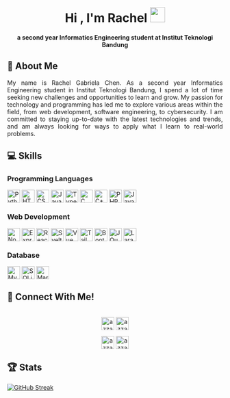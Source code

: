 <h1 align="center"><b>Hi , I'm Rachel </b><img src="https://media.giphy.com/media/hvRJCLFzcasrR4ia7z/giphy.gif" width="35"></h1>
<h4 align="center">a second year Informatics Engineering student at Institut Teknologi Bandung</h4>
<h2> 👩 About Me </h2>
<p align="justify"> My name is Rachel Gabriela Chen. As a second year Informatics Engineering student in Institut Teknologi Bandung, I spend a lot of time seeking new challenges and opportunities to learn and grow. My passion for technology and programming has led me to explore various areas within the field, from web development, software engineering, to cybersecurity. I am committed to staying up-to-date with the latest technologies and trends, and am always looking for ways to apply what I learn to real-world problems. </p>
<h2> 💻 Skills </h2> 
<h3> Programming Languages </h3>
<p>
    <img align="center" src="https://img.shields.io/badge/Python-3776AB?style=for-the-badge&logo=python&logoColor=white" alt="Python" height="30"/>
    <img align="center" src="https://img.shields.io/badge/HTML5-E34F26?style=for-the-badge&logo=html5&logoColor=white" alt="HTML" height="30"/>
    <img align="center" src="https://img.shields.io/badge/CSS3-1572B6?style=for-the-badge&logo=css3&logoColor=white" alt="CSS" height="30"/>
    <img align="center" src="https://img.shields.io/badge/JavaScript-323330?style=for-the-badge&logo=javascript&logoColor=F7DF1E" alt="Javascript" height="30"/>
    <img align="center" src="https://img.shields.io/badge/TypeScript-007ACC?style=for-the-badge&logo=typescript&logoColor=white" alt="Typescript" height="30"/>
    <img align="center" src="https://img.shields.io/badge/C-00599C?style=for-the-badge&logo=c&logoColor=white" alt="C" height="30"/>
    <img align="center" src="https://img.shields.io/badge/C%2B%2B-00599C?style=for-the-badge&logo=c%2B%2B&logoColor=white" alt="C++" height="30"/>
    <img align="center" src="https://img.shields.io/badge/PHP-777BB4?style=for-the-badge&logo=php&logoColor=white" alt="PHP" height="30"/>
    <img align="center" src="https://img.shields.io/badge/Java-ED8B00?style=for-the-badge&logo=java&logoColor=white" alt="Java" height="30"/>
</p>
<h3> Web Development </h3>
<p>
    <img align="center" src="https://img.shields.io/badge/Node.js-43853D?style=for-the-badge&logo=node.js&logoColor=white" alt="Node.js" height="30"/>
    <img align="center" src="https://img.shields.io/badge/Express.js-404D59?style=for-the-badge" alt="Express" height="30"/>
    <img align="center" src="https://img.shields.io/badge/React-20232A?style=for-the-badge&logo=react&logoColor=61DAFB" alt="React" height="30"/>
    <img align="center" src="https://img.shields.io/badge/Svelte-4A4A55?style=for-the-badge&logo=svelte&logoColor=FF3E00" alt="Svelte" height="30"/>
    <img align="center" src="https://img.shields.io/badge/Vue.js-35495E?style=for-the-badge&logo=vue.js&logoColor=4FC08D" alt="Vue" height="30"/>
    <img align="center" src="https://img.shields.io/badge/Tailwind_CSS-38B2AC?style=for-the-badge&logo=tailwind-css&logoColor=white" alt="Tailwind" height="30"/>
    <img align="center" src="https://img.shields.io/badge/Bootstrap-563D7C?style=for-the-badge&logo=bootstrap&logoColor=white" alt="Bootstrap" height="30"/>
    <img align="center" src="https://img.shields.io/badge/jQuery-0769AD?style=for-the-badge&logo=jquery&logoColor=white" alt="JQuery" height="30"/>
    <img align="center" src="https://img.shields.io/badge/Laravel-FF2D20?style=for-the-badge&logo=laravel&logoColor=white" alt="Laravel" height="30"/>
</p>
<h3> Database </h3>
<p>
    <img align="center" src="https://img.shields.io/badge/MySQL-00000F?style=for-the-badge&logo=mysql&logoColor=white" alt="MySQL" height="30"/>
    <img align="center" src="https://img.shields.io/badge/SQLite-07405E?style=for-the-badge&logo=sqlite&logoColor=white" alt="SQLite" height="30"/>
    <img align="center" src="https://img.shields.io/badge/MariaDB-003545?style=for-the-badge&logo=mariadb&logoColor=white" alt="MariaDB" height="30"/>
</p>
<h2> 🤙 Connect With Me! </h2> 
<p align="center">
      <br/>
      <a href="https://www.linkedin.com/in/rachel-gc/" target="blank"><img align="center"
         src="https://img.shields.io/badge/linkedin-%231DA1F2.svg?style=for-the-badge&logo=linkedin&logoColor=white"
         alt="azzar" height="30"/></a>
      <a href="mailto:rachelgbriela@gmail.com" target="blank"><img align="center"
         src="https://img.shields.io/badge/gmail-EA4335.svg?style=for-the-badge&logo=gmail&logoColor=white"
         alt="azzar" height="30"/></a>
</p>
<p align="center">
      <a href="https://instagram.com/rachelgbriela" target="blank"><img align="center"
         src="https://img.shields.io/badge/instagram-%23E4405F.svg?style=for-the-badge&logo=Instagram&logoColor=white"
         alt="azzar" height="30"/></a>
      <a href="https://wa.me/+62895356165055" target="blank"><img align="center"
         src="https://img.shields.io/badge/whatsapp-4B7F1.svg?style=for-the-badge&logo=whatsapp&logoColor=white"
         alt="azzar" height="30"/></a>
      <br>
</p>

<h2> 🏆 Stats </h2> 


[![GitHub Streak](http://github-readme-streak-stats.herokuapp.com?user=chaerla&theme=dark&background=000000)](https://git.io/streak-stats)

